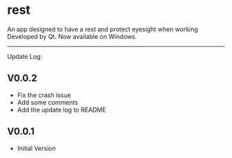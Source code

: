 # rest
An app designed to have a rest and protect eyesight when working  
Developed by Qt. Now available on Windows.

***

Update Log:

## V0.0.2
+ Fix the crash issue
+ Add some comments
+ Add the update log to README

## V0.0.1
+ Initial Version
